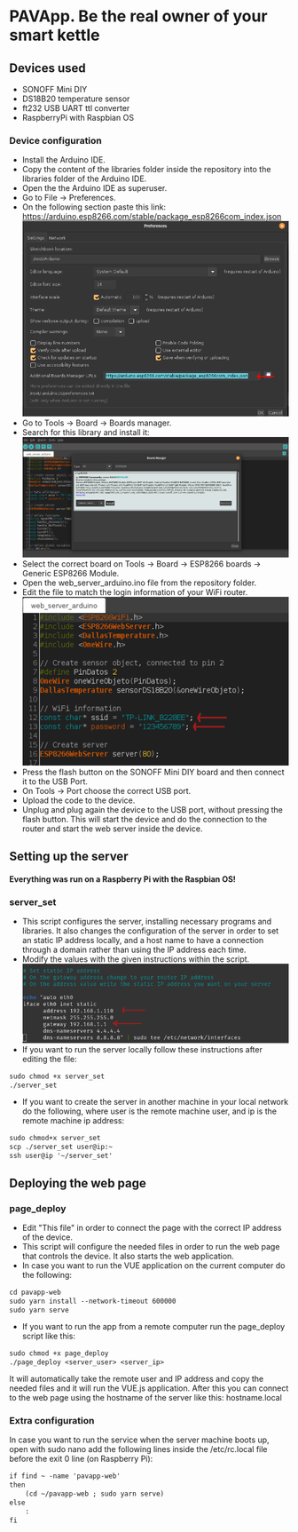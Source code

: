 # PAVApp. Be the real owner of your smart kettle

## Devices used
* SONOFF Mini DIY
* DS18B20 temperature sensor
* ft232 USB UART ttl converter
* RaspberryPi with Raspbian OS

### Device configuration
* Install the Arduino IDE.
* Copy the content of the libraries folder inside the repository into the libraries folder of the Arduino IDE.
* Open the the Arduino IDE as superuser.
* Go to File -> Preferences.
* On the following section paste this link: https://arduino.esp8266.com/stable/package_esp8266com_index.json
![pref_link](https://raw.githubusercontent.com/Lunerio/PAVApp/main/pictures/link_preferences.png)
* Go to Tools -> Board -> Boards manager.
* Search for this library and install it:
![esp_lib](https://raw.githubusercontent.com/Lunerio/PAVApp/main/pictures/esp_lib.png)
* Select the correct board on Tools -> Board -> ESP8266 boards -> Generic ESP8266 Module.
* Open the web_server_arduino.ino file from the repository folder.
* Edit the file to match the login information of your WiFi router.
![wifi_config](https://raw.githubusercontent.com/Lunerio/PAVApp/main/pictures/device_wifi_conf.png)
* Press the flash button on the SONOFF Mini DIY board and then connect it to the USB Port.
* On Tools -> Port choose the correct USB port.
* Upload the code to the device.
* Unplug and plug again the device to the USB port, without pressing the flash button. This will start the device and do the connection to the router and start the web server inside the device.

## Setting up the server
#### Everything was run on a Raspberry Pi with the Raspbian OS!

### server_set
* This script configures the server, installing necessary programs and libraries. It also changes the configuration of the server in order to set an static IP address locally, and a host name to have a connection through a domain rather than using the IP address each time.
* Modify the values with the given instructions within the script.
![server_conf](https://raw.githubusercontent.com/Lunerio/PAVApp/main/pictures/server_ip.png)
* If you want to run the server locally follow these instructions after editing the file:
```
sudo chmod +x server_set
./server_set
```

* If you want to create the server in another machine in your local network do the following, where user is the remote machine user, and ip is the remote machine ip address:
```
sudo chmod+x server_set
scp ./server_set user@ip:~
ssh user@ip '~/server_set'
```

## Deploying the web page
### page_deploy
* Edit "This file" in order to connect the page with the correct IP address of the device.
* This script will configure the needed files in order to run the web page that controls the device. It also starts the web application.
* In case you want to run the VUE application on the current computer do the following:
```
cd pavapp-web
sudo yarn install --network-timeout 600000
sudo yarn serve
```
* If you want to run the app from a remote computer run the page_deploy script like this:
```
sudo chmod +x page_deploy
./page_deploy <server_user> <server_ip>
```
It will automatically take the remote user and IP address and copy the needed files and it will run the VUE.js application. After this you can connect to the web page using the hostname of the server like this: hostname.local

### Extra configuration
In case you want to run the service when the server machine boots up, open with sudo nano add the following lines inside the /etc/rc.local file before the exit 0 line (on Raspberry Pi):
```
if find ~ -name 'pavapp-web'
then
	(cd ~/pavapp-web ; sudo yarn serve)
else
	:
fi
```
